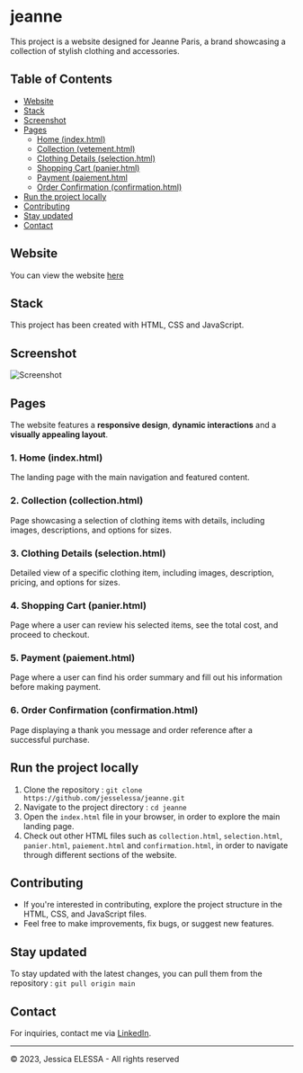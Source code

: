 # jeanne

This project is a website designed for Jeanne Paris, a brand showcasing a collection of stylish clothing and accessories.

## Table of Contents

- [Website](#website)
- [Stack](#stack)
- [Screenshot](#screenshot)
- [Pages](#pages)
  - [Home (index.html)](#1-home-indexhtml)
  - [Collection (vetement.html)](#2-collection-collectionhtml)
  - [Clothing Details (selection.html)](#3-clothing-details-selectionhtml)
  - [Shopping Cart (panier.html)](#4-shopping-cart-panierhtml)
  - [Payment (paiement.html](#5-payment-paiementhtml)
  - [Order Confirmation (confirmation.html)](#6-order-confirmation-confirmationhtml)
- [Run the project locally](#run-the-project-locally)
- [Contributing](#contributing)
- [Stay updated](#stay-updated)
- [Contact](#contact)

## Website

You can view the website [here](https://jesselessa.github.io/jeanne/)

## Stack

This project has been created with HTML, CSS and JavaScript.

## Screenshot

![Screenshot](./images/screenshot/screenshot.png)

## Pages

The website features a **responsive design**, **dynamic interactions** and a **visually appealing layout**.

### 1. Home (index.html)

The landing page with the main navigation and featured content.

### 2. Collection (collection.html)

Page showcasing a selection of clothing items with details, including images, descriptions, and options for sizes.

### 3. Clothing Details (selection.html)

Detailed view of a specific clothing item, including images, description, pricing, and options for sizes.

### 4. Shopping Cart (panier.html)

Page where a user can review his selected items, see the total cost, and proceed to checkout.

### 5. Payment (paiement.html)

Page where a user can find his order summary and fill out his information before making payment.

### 6. Order Confirmation (confirmation.html)

Page displaying a thank you message and order reference after a successful purchase.

## Run the project locally

1. Clone the repository : `git clone https://github.com/jesselessa/jeanne.git`
2. Navigate to the project directory : `cd jeanne`
3. Open the `index.html` file in your browser, in order to explore the main landing page.
4. Check out other HTML files such as `collection.html`, `selection.html`, `panier.html`, `paiement.html` and `confirmation.html`, in order to navigate through different sections of the website.

## Contributing

- If you're interested in contributing, explore the project structure in the HTML, CSS, and JavaScript files.
- Feel free to make improvements, fix bugs, or suggest new features.

## Stay updated

To stay updated with the latest changes, you can pull them from the repository : `git pull origin main`

## Contact

For inquiries, contact me via [LinkedIn](https://www.linkedin.com/in/jesselessa/).

---

&copy; 2023, Jessica ELESSA - All rights reserved
